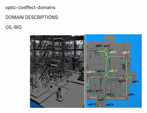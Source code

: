 optic-coeffect-domains

DOMAIN DESCRIPTIONS:

  OIL-RIG

  <p align="center"> <img src="/figures/oil-rig.png" align="center" width="350" height="230"> </p>
